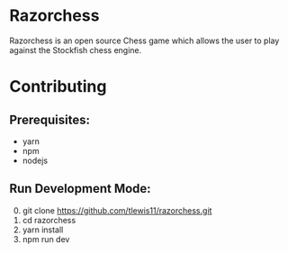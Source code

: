 # Razorchess
Razorchess is an open source Chess game which allows the user to play against the Stockfish chess engine.

# Contributing 

## Prerequisites:
  - yarn
  - npm
  - nodejs

## Run Development Mode:

0. git clone https://github.com/tlewis11/razorchess.git
1. cd razorchess
2. yarn install
3. npm run dev

